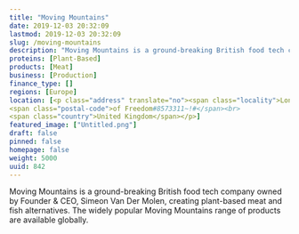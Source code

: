 ```yaml
---
title: "Moving Mountains"
date: 2019-12-03 20:32:09
lastmod: 2019-12-03 20:32:09
slug: /moving-mountains
description: "Moving Mountains is a ground-breaking British food tech company owned by Founder & CEO, Simeon Van Der Molen, creating plant-based meat and fish alternatives. The widely popular Moving Mountains range of products are available globally."
proteins: [Plant-Based]
products: [Meat]
business: [Production]
finance_type: []
regions: [Europe]
location: [<p class="address" translate="no"><span class="locality">London</span><br>
<span class="postal-code">of Freedom#8573311~!#</span><br>
<span class="country">United Kingdom</span></p>]
featured_image: ["Untitled.png"]
draft: false
pinned: false
homepage: false
weight: 5000
uuid: 842
---
```

<p>Moving Mountains is a ground-breaking British food tech company owned by Founder & CEO, Simeon Van Der Molen, creating plant-based meat and fish alternatives. The widely popular Moving Mountains range of products are available globally.</p>
